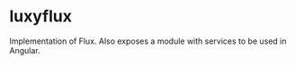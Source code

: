 luxyflux
============

Implementation of Flux. Also exposes a module with services to be used in Angular.
